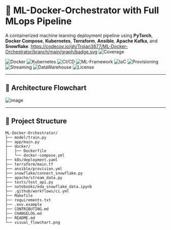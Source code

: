 # 🚀 ML-Docker-Orchestrator with Full MLops Pipeline

A containerized machine learning deployment pipeline using **PyTorch**, **Docker Compose**, **Kubernetes**, **Terraform**, **Ansible**, **Apache Kafka**, and **Snowflake**.
https://codecov.io/gh/Trojan3877/ML-Docker-Orchestrator/branch/main/graph/badge.svg
![Coverage](https://codecov.io/gh/Trojan3877/<REPO>/branch/main/graph/badge.svg)


![Docker](https://img.shields.io/badge/Containerized-Docker-informational)
![Kubernetes](https://img.shields.io/badge/Orchestrator-Kubernetes-blue)
![CI/CD](https://img.shields.io/badge/CI%2FCD-GitHub%20Actions-success)
![ML-Framework](https://img.shields.io/badge/Framework-PyTorch-red)
![IaC](https://img.shields.io/badge/Infrastructure-Terraform-purple)
![Provisioning](https://img.shields.io/badge/Provisioning-Ansible-yellow)
![Streaming](https://img.shields.io/badge/Streaming-Apache_Kafka-orange)
![DataWarehouse](https://img.shields.io/badge/Data-Snowflake-lightblue)
![License](https://img.shields.io/badge/License-MIT-green)

---

## 🧠 Architecture Flowchart

![image](https://github.com/user-attachments/assets/d9044d80-a9d7-42f7-8957-19bd2e9e9e77)



---

## 📂 Project Structure

```plaintext
ML-Docker-Orchestrator/
├── model/train.py
├── app/main.py
├── docker/
│   ├── Dockerfile
│   └── docker-compose.yml
├── k8s/deployment.yaml
├── terraform/main.tf
├── ansible/provision.yml
├── snowflake/connect_snowflake.py
├── apache/stream_data.py
├── tests/test_api.py
├── notebooks/eda_snowflake_data.ipynb
├── .github/workflows/ci.yml
├── Makefile
├── requirements.txt
├── .env.example
├── CONTRIBUTING.md
├── CHANGELOG.md
├── README.md
└── visual_flowchart.png
